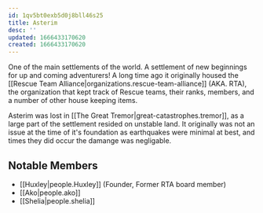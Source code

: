```yaml
---
id: 1qv5bt0exb5d0j8bll46s25
title: Asterim
desc: ''
updated: 1666433170620
created: 1666433170620
---
```

One of the main settlements of the world. A settlement of new beginnings for up and coming adventurers! A long time ago it originally housed the [[Rescue Team Alliance|organizations.rescue-team-alliance]] \(AKA. RTA), the organization that kept track of Rescue teams, their ranks, members, and a number of other house keeping items.

Asterim was lost in [[The Great Tremor|great-catastrophes.tremor]], as a large part of the settlement resided on unstable land. It originally was not an issue at the time of it's foundation as earthquakes were minimal at best, and times they did occur the damange was negligable.

## Notable Members
- [[Huxley|people.Huxley]] (Founder, Former RTA board member)
- [[Ako|people.ako]]
- [[Shelia|people.shelia]]